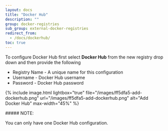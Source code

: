 ```yaml
---
layout: docs
title: "Docker Hub"
description: ""
group: docker-registries
sub_group: external-docker-registries
redirect_from:
  - /docs/dockerhub/
toc: true
---
```

To configure Docker Hub first select **Docker Hub** from the new registry drop down and then provide the following

* Registry Name - A unique name for this configuration
* Username - Docker Hub username
* Password - Docker Hub password

{% include image.html lightbox="true" file="/images/ff5dfa5-add-dockerhub.png" url="/images/ff5dfa5-add-dockerhub.png" alt="Add Docker Hub" max-width="45%" %}

<div class="bd-callout bd-callout-info" markdown="1">
##### NOTE:

You can only have one Docker Hub configuration.
</div>
